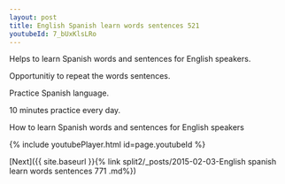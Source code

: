 ```yaml
---
layout: post
title: English Spanish learn words sentences 521 
youtubeId: 7_bUxKlsLRo
---
```

 
 
Helps to learn Spanish words and sentences for English speakers.

Opportunitiy to repeat the words sentences. 

Practice Spanish language. 
 
10 minutes practice every day. 
 
How to learn Spanish words and sentences for English speakers 
 
{% include youtubePlayer.html id=page.youtubeId %}
 
 
[Next]({{ site.baseurl }}{% link  split2/_posts/2015-02-03-English spanish learn words sentences 771 .md%})
 
